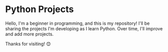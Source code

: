 # Python Projects

Hello, I'm a beginner in programming, and this is my repository! I'll be sharing the projects I'm developing as I learn Python. Over time, I'll improve and add more projects.

Thanks for visiting! :blush:
